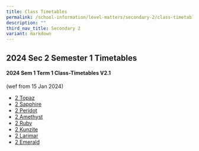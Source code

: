 ```yaml
---
title: Class Timetables
permalink: /school-information/level-matters/secondary-2/class-timetables/
description: ""
third_nav_title: Secondary 2
variant: markdown
---
```

## 2024 Sec 2 Semester 1 Timetables

#### 2024 Sem 1 Term 1 Class-Timetables V2.1 
(wef from  15 Jan 2024)


*   <a target="_blank" href="/files/Class%20Timetables/2024_Term1_V2_1/2024_SEM1_S2T_TT_V2_1.pdf">2 Topaz</a>
*   <a target="_blank" href="/files/Class%20Timetables/2024_Term1_V2_1/2024_SEM1_S2S_TT_V2_1.pdf">2 Sapphire</a>
*   <a target="_blank" href="/files/Class%20Timetables/2024_Term1_V2_1/2024_SEM1_S2P_TT_V2_1.pdf">2 Peridot</a>
*   <a target="_blank" href="/files/Class%20Timetables/2024_Term1_V2_1/2024_SEM1_S2A_TT_V2_1.pdf">2 Amethyst</a>
*   <a target="_blank" href="/files/Class%20Timetables/2024_Term1_V2_1/2024_SEM1_S2R_TT_V2_1.pdf">2 Ruby</a>
*   <a target="_blank" href="/files/Class%20Timetables/2024_Term1_V2_1/2024_SEM1_S2K_TT_V2_1.pdf">2 Kunzite</a>
*   <a target="_blank" href="/files/Class%20Timetables/2024_Term1_V2_1/2024_SEM1_S2L_TT_V2_1.pdf">2 Larimar</a>
*   <a target="_blank" href="/files/Class%20Timetables/2024_Term1_V2_1/2024_SEM1_S2E_TT_V2_1.pdf">2 Emerald</a>